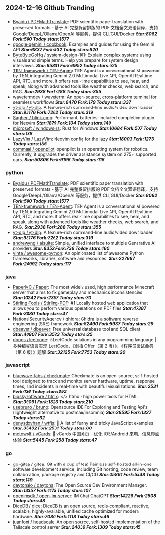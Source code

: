 ## 2024-12-16 Github Trending

### 
* [Byaidu / PDFMathTranslate](https://github.com/Byaidu/PDFMathTranslate): PDF scientific paper translation with preserved formats - 基于 AI 完整保留排版的 PDF 文档全文双语翻译，支持 Google/DeepL/Ollama/OpenAI 等服务，提供 CLI/GUI/Docker ***Star:8062 Fork:580 Today stars:1577***
* [google-gemini / cookbook](https://github.com/google-gemini/cookbook): Examples and guides for using the Gemini API ***Star:6837 Fork:932 Today stars:620***
* [ByteByteGoHq / system-design-101](https://github.com/ByteByteGoHq/system-design-101): Explain complex systems using visuals and simple terms. Help you prepare for system design interviews. ***Star:65831 Fork:6952 Today stars:525***
* [TEN-framework / TEN-Agent](https://github.com/TEN-framework/TEN-Agent): TEN Agent is a conversational AI powered by TEN, integrating Gemini 2.0 Multimodal Live API, OpenAI Realtime API, RTC, and more. It offers real-time capabilities to see, hear, and speak, along with advanced tools like weather checks, web search, and RAG. ***Star:2938 Fork:288 Today stars:355***
* [wavetermdev / waveterm](https://github.com/wavetermdev/waveterm): An open-source, cross-platform terminal for seamless workflows ***Star:6470 Fork:179 Today stars:337***
* [yt-dlp / yt-dlp](https://github.com/yt-dlp/yt-dlp): A feature-rich command-line audio/video downloader ***Star:93176 Fork:7262 Today stars:319***
* [Saghen / blink.cmp](https://github.com/Saghen/blink.cmp): Performant, batteries-included completion plugin for Neovim ***Star:1879 Fork:104 Today stars:140***
* [microsoft / windows-rs](https://github.com/microsoft/windows-rs): Rust for Windows ***Star:10684 Fork:507 Today stars:138***
* [LazyVim / LazyVim](https://github.com/LazyVim/LazyVim): Neovim config for the lazy ***Star:18003 Fork:1273 Today stars:135***
* [commaai / openpilot](https://github.com/commaai/openpilot): openpilot is an operating system for robotics. Currently, it upgrades the driver assistance system on 275+ supported cars. ***Star:50806 Fork:9196 Today stars:116***

### python
* [Byaidu / PDFMathTranslate](https://github.com/Byaidu/PDFMathTranslate): PDF scientific paper translation with preserved formats - 基于 AI 完整保留排版的 PDF 文档全文双语翻译，支持 Google/DeepL/Ollama/OpenAI 等服务，提供 CLI/GUI/Docker ***Star:8062 Fork:580 Today stars:1577***
* [TEN-framework / TEN-Agent](https://github.com/TEN-framework/TEN-Agent): TEN Agent is a conversational AI powered by TEN, integrating Gemini 2.0 Multimodal Live API, OpenAI Realtime API, RTC, and more. It offers real-time capabilities to see, hear, and speak, along with advanced tools like weather checks, web search, and RAG. ***Star:2938 Fork:288 Today stars:355***
* [yt-dlp / yt-dlp](https://github.com/yt-dlp/yt-dlp): A feature-rich command-line audio/video downloader ***Star:93176 Fork:7262 Today stars:319***
* [andrewyng / aisuite](https://github.com/andrewyng/aisuite): Simple, unified interface to multiple Generative AI providers ***Star:8352 Fork:736 Today stars:160***
* [vinta / awesome-python](https://github.com/vinta/awesome-python): An opinionated list of awesome Python frameworks, libraries, software and resources. ***Star:227667 Fork:24992 Today stars:117***

### java
* [PaperMC / Paper](https://github.com/PaperMC/Paper): The most widely used, high performance Minecraft server that aims to fix gameplay and mechanics inconsistencies ***Star:10242 Fork:2357 Today stars:70***
* [Stirling-Tools / Stirling-PDF](https://github.com/Stirling-Tools/Stirling-PDF): #1 Locally hosted web application that allows you to perform various operations on PDF files ***Star:47387 Fork:3880 Today stars:47***
* [NationalSecurityAgency / ghidra](https://github.com/NationalSecurityAgency/ghidra): Ghidra is a software reverse engineering (SRE) framework ***Star:52490 Fork:5937 Today stars:29***
* [dbeaver / dbeaver](https://github.com/dbeaver/dbeaver): Free universal database tool and SQL client ***Star:40907 Fork:3523 Today stars:25***
* [doocs / leetcode](https://github.com/doocs/leetcode): 🔥LeetCode solutions in any programming language | 多种编程语言实现 LeetCode、《剑指 Offer（第 2 版）》、《程序员面试金典（第 6 版）》题解 ***Star:32125 Fork:7753 Today stars:20***

### javascript
* [bluewave-labs / checkmate](https://github.com/bluewave-labs/checkmate): Checkmate is an open-source, self-hosted tool designed to track and monitor server hardware, uptime, response times, and incidents in real-time with beautiful visualizations. ***Star:2531 Fork:136 Today stars:352***
* [bigskysoftware / htmx](https://github.com/bigskysoftware/htmx): </> htmx - high power tools for HTML ***Star:39091 Fork:1323 Today stars:210***
* [usebruno / bruno](https://github.com/usebruno/bruno): Opensource IDE For Exploring and Testing Api's (lightweight alternative to postman/insomnia) ***Star:28595 Fork:1327 Today stars:62***
* [denysdovhan / wtfjs](https://github.com/denysdovhan/wtfjs): 🤪 A list of funny and tricky JavaScript examples ***Star:35492 Fork:2561 Today stars:60***
* [metowolf / vCards](https://github.com/metowolf/vCards): 📡️ vCards 中国黄页 - 优化 iOS/Android 来电、信息界面体验 ***Star:5445 Fork:258 Today stars:47***

### go
* [go-gitea / gitea](https://github.com/go-gitea/gitea): Git with a cup of tea! Painless self-hosted all-in-one software development service, including Git hosting, code review, team collaboration, package registry and CI/CD ***Star:45861 Fork:5548 Today stars:149***
* [daytonaio / daytona](https://github.com/daytonaio/daytona): The Open Source Dev Environment Manager. ***Star:13357 Fork:1175 Today stars:107***
* [openimsdk / open-im-server](https://github.com/openimsdk/open-im-server): IM Chat ChatGPT ***Star:14226 Fork:2508 Today stars:48***
* [DiceDB / dice](https://github.com/DiceDB/dice): DiceDB is an open source, redis-compliant, reactive, scalable, highly-available, unified cache optimized for modern hardware. ***Star:7080 Fork:1118 Today stars:46***
* [juanfont / headscale](https://github.com/juanfont/headscale): An open source, self-hosted implementation of the Tailscale control server ***Star:24039 Fork:1309 Today stars:45***
